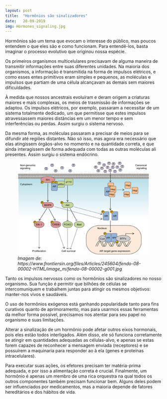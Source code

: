 ```yaml
---
layout: post
title:  "Hormônios são sinalizadores"
date:   28-09-2019
img: Hormones_signaling.jpg
---
```


Hormônios são um tema que evocam o interesse do público, mas poucos entendem o que eles
são e como funcionam. Para entendê-los, basta imaginar o processo evolutivo que originou nossa espécie.

Os primeiros organismos multicelulares
precisavam de alguma maneira de transmitir informações entre suas diferentes unidades. 
Na maioria dos organismos, a informação é transmitida na forma de impulsos elétricos, e como
esses entes primitivos eram simples e pequenos, as moléculas e impulsos que partiam de uma
célula alcançavam as demais sem maiores dificuldades.

À medida que nossos ancestrais evoluíram e deram origem a criaturas maiores e mais complexas,
os meios de trasmissão de informações se adaptou. Os impulsos elétricos, por exemplo,
passaram a necessitar de um sistema totalmente dedicado, um que permitisse que estes
impulsos atravessassem maiores distâncias em um menor tempo e sem interferências ou
perdas. Assim surgiu o sistema nervoso.

Da mesma forma, as moléculas passaram a precisar de meios para se difundir até regiões distantes.
Não só isso, mas agora era necessário que elas atingissem órgãos-alvo no momento e na
quantidade correta, e que ainda interagissem de forma adequada com todas as outras moléculas
ali presentes. Assim surgiu o sistema endócrino.

<figure>
<img src="/assets/img/hormones_signaling2.jpg" style="width:500px; height:300px;"/>
<figcaption style="font-style: italic;"> Imagem de: https://www.frontiersin.org/files/Articles/245604/fendo-08-00002-HTML/image_m/fendo-08-00002-g001.jpg</figcaption>
</figure>

Tanto os impulsos nervosos como os hormônios são sinalizadores no nosso organismo. Sua
função é permitir que bilhões de células se intercomuniquem e trabalhem juntas para atingir
os mesmos objetivos: manter-nos vivos e saudáveis.

O uso de hormônios exógenos está ganhando popularidade
tanto para fins curativos quanto de aprimoramento, mas para
usarmos essas ferramentas da melhor forma possível, precisamos nos atentar para seu
papel no organismo e suas limitações.

Alterar a sinalização de um hormônio pode afetar outros eixos hormonais,
pois eles estão todos interligados. Além disso, ele só funciona corretamente se
atingir em quantidades adequadas as células-alvo, e apenas se estas forem capazes
de reconhecer a mensagem enviada (receptores) e se possuírem a maquinaria para responder ao
à ela (genes e proteínas intracelulares).

Para executar suas ações, os efetores precisam ter matéria-prima adequada, e por
isso a alimentação correta é crucial. Finalmente, um hormônio é apenas
um membro de uma rica orquestra na qual todos os outros
componentes também precisam funcionar bem. Alguns deles podem ser 
influenciados por medicamentos, 
mas a maioria depende de fatores hereditários e dos hábitos de vida.
